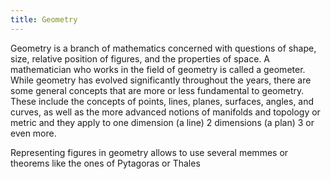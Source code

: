 ```yaml
---
title: Geometry
---
```

Geometry  is a branch of mathematics concerned with questions of shape, size, relative position of figures, and the properties of space. A mathematician who works in the field of geometry is called a geometer.
While geometry has evolved significantly throughout the years, there are some general concepts that are more or less fundamental to geometry. These include the concepts of points, lines, planes, surfaces, angles, and curves, as well as the more advanced notions of manifolds and topology or metric and they apply to one dimension (a line) 2 dimensions (a plan) 3 or even more. 

Representing figures in geometry allows to use several memmes or theorems like the ones of Pytagoras or Thales

